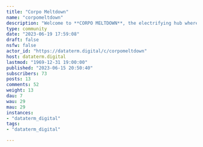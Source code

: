 ```yaml
---
title: "Corpo Meltdown" 
name: "corpomeltdown"
description: "Welcome to **CORPO MELTDOWN**, the electrifying hub where rebellious minds converge to expose the shadowy deeds and nefarious plots of the corporate overlords. In this digital wasteland, we dissect the Machiavellian maneuvers of the megacorps, revealing their misconduct and unravelling their tangled webs of power. Unleash your cyberpunk instincts as we navigate the dark underbelly of corporate dystopia, forging a resistance through collective knowledge and subversive conversations. Join the fight, awaken the masses, and embrace the electric pulse of rebellion in CORPO MELTDOWN.Artwork:  [Corpo Meltdown (EP) by Revengeday, Artwork made by Danielle Marvel](https://revenge.day/discography/corpo-meltdown)"
type: community
date: "2023-06-19 17:59:08"
draft: false
nsfw: false
actor_id: "https://dataterm.digital/c/corpomeltdown"
host: dataterm.digital
lastmod: "1969-12-31 19:00:00"
published: "2023-06-15 20:50:40"
subscribers: 73
posts: 13
comments: 52
weight: 13
dau: 7
wau: 29
mau: 29
instances:
- "dataterm_digital"
tags: 
- "dataterm_digital"

---
```

